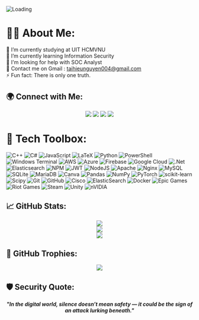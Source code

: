 ![Loading](https://media2.giphy.com/media/v1.Y2lkPTc5MGI3NjExdDMxbjdnenE4c3ZycXFxazg4OXNtOGtkamFqMzR0aTBvdmQ2enE1cSZlcD12MV9pbnRlcm5hbF9naWZfYnlfaWQmY3Q9Zw/LKNqU8ISdR7iw/giphy.gif)
# 👨‍🎓 About Me:
🔭 I’m currently studying at UIT HCMVNU  
🌱 I’m currently learning Information Security  
🤝 I'm looking for help with SOC Analyst  
💬 Contact me on Gmail : taihieunguyen004@gmail.com  
⚡ Fun fact: There is only one truth.

## 🌍 Connect with Me:
<p align="center">
  <a href="https://facebook.com/Nguyễn Tài Hiếu"><img src="https://img.shields.io/badge/Facebook-%231877F2.svg?logo=Facebook&logoColor=white" /></a>
  <a href="https://instagram.com/taihieunguyen"><img src="https://img.shields.io/badge/Instagram-%23E4405F.svg?logo=Instagram&logoColor=white" /></a>
  <a href="https://linkedin.com/in/taihieunguyen004"><img src="https://img.shields.io/badge/LinkedIn-%230077B5.svg?logo=linkedin&logoColor=white" /></a>
  <a href="mailto:taihieunguyen004@gmail.com"><img src="https://img.shields.io/badge/Email-D14836?logo=gmail&logoColor=white" /></a>
</p>

# 🧰 Tech Toolbox:
![C++](https://img.shields.io/badge/c++-%2300599C.svg?style=for-the-badge&logo=c%2B%2B&logoColor=white) ![C#](https://img.shields.io/badge/c%23-%23239120.svg?style=for-the-badge&logo=csharp&logoColor=white) ![JavaScript](https://img.shields.io/badge/javascript-%23323330.svg?style=for-the-badge&logo=javascript&logoColor=%23F7DF1E) ![LaTeX](https://img.shields.io/badge/latex-%23008080.svg?style=for-the-badge&logo=latex&logoColor=white) ![Python](https://img.shields.io/badge/python-3670A0?style=for-the-badge&logo=python&logoColor=ffdd54) ![PowerShell](https://img.shields.io/badge/PowerShell-%235391FE.svg?style=for-the-badge&logo=powershell&logoColor=white) ![Windows Terminal](https://img.shields.io/badge/Windows%20Terminal-%234D4D4D.svg?style=for-the-badge&logo=windows-terminal&logoColor=white) ![AWS](https://img.shields.io/badge/AWS-%23FF9900.svg?style=for-the-badge&logo=amazon-aws&logoColor=white) ![Azure](https://img.shields.io/badge/azure-%230072C6.svg?style=for-the-badge&logo=microsoftazure&logoColor=white) ![Firebase](https://img.shields.io/badge/firebase-%23039BE5.svg?style=for-the-badge&logo=firebase) ![Google Cloud](https://img.shields.io/badge/GoogleCloud-%234285F4.svg?style=for-the-badge&logo=google-cloud&logoColor=white) ![.Net](https://img.shields.io/badge/.NET-5C2D91?style=for-the-badge&logo=.net&logoColor=white) ![Elasticsearch](https://img.shields.io/badge/elasticsearch-%230377CC.svg?style=for-the-badge&logo=elasticsearch&logoColor=white) ![NPM](https://img.shields.io/badge/NPM-%23CB3837.svg?style=for-the-badge&logo=npm&logoColor=white) ![JWT](https://img.shields.io/badge/JWT-black?style=for-the-badge&logo=JSON%20web%20tokens) ![NodeJS](https://img.shields.io/badge/node.js-6DA55F?style=for-the-badge&logo=node.js&logoColor=white) ![Apache](https://img.shields.io/badge/apache-%23D42029.svg?style=for-the-badge&logo=apache&logoColor=white) ![Nginx](https://img.shields.io/badge/nginx-%23009639.svg?style=for-the-badge&logo=nginx&logoColor=white) ![MySQL](https://img.shields.io/badge/mysql-4479A1.svg?style=for-the-badge&logo=mysql&logoColor=white) ![SQLite](https://img.shields.io/badge/sqlite-%2307405e.svg?style=for-the-badge&logo=sqlite&logoColor=white) ![MariaDB](https://img.shields.io/badge/MariaDB-003545?style=for-the-badge&logo=mariadb&logoColor=white) ![Canva](https://img.shields.io/badge/Canva-%2300C4CC.svg?style=for-the-badge&logo=Canva&logoColor=white) ![Pandas](https://img.shields.io/badge/pandas-%23150458.svg?style=for-the-badge&logo=pandas&logoColor=white) ![NumPy](https://img.shields.io/badge/numpy-%23013243.svg?style=for-the-badge&logo=numpy&logoColor=white) ![PyTorch](https://img.shields.io/badge/PyTorch-%23EE4C2C.svg?style=for-the-badge&logo=PyTorch&logoColor=white) ![scikit-learn](https://img.shields.io/badge/scikit--learn-%23F7931E.svg?style=for-the-badge&logo=scikit-learn&logoColor=white) ![Scipy](https://img.shields.io/badge/SciPy-%230C55A5.svg?style=for-the-badge&logo=scipy&logoColor=%white) ![Git](https://img.shields.io/badge/git-%23F05033.svg?style=for-the-badge&logo=git&logoColor=white) ![GitHub](https://img.shields.io/badge/github-%23121011.svg?style=for-the-badge&logo=github&logoColor=white) ![Cisco](https://img.shields.io/badge/cisco-%23049fd9.svg?style=for-the-badge&logo=cisco&logoColor=black) ![ElasticSearch](https://img.shields.io/badge/-ElasticSearch-005571?style=for-the-badge&logo=elasticsearch) ![Docker](https://img.shields.io/badge/docker-%230db7ed.svg?style=for-the-badge&logo=docker&logoColor=white) ![Epic Games](https://img.shields.io/badge/epicgames-%23313131.svg?style=for-the-badge&logo=epicgames&logoColor=white) ![Riot Games](https://img.shields.io/badge/riotgames-D32936.svg?style=for-the-badge&logo=riotgames&logoColor=white) ![Steam](https://img.shields.io/badge/steam-%23000000.svg?style=for-the-badge&logo=steam&logoColor=white) ![Unity](https://img.shields.io/badge/unity-%23000000.svg?style=for-the-badge&logo=unity&logoColor=white) ![nVIDIA](https://img.shields.io/badge/nVIDIA-%2376B900.svg?style=for-the-badge&logo=nVIDIA&logoColor=white)

## 📈 GitHub Stats:
<div align="center">
  <img src="https://github-readme-stats.vercel.app/api?username=taihieunguyen&theme=tokyonight&hide_border=true&include_all_commits=true&count_private=false" />
  <br/>
  <img src="https://nirzak-streak-stats.vercel.app/?user=taihieunguyen&theme=tokyonight&hide_border=true" />
  <br/>
  <img src="https://github-readme-stats.vercel.app/api/top-langs/?username=taihieunguyen&theme=tokyonight&hide_border=true&include_all_commits=true&count_private=false&layout=compact" />
</div>

## 🏅 GitHub Trophies:
<div align="center">
  <img src="https://github-profile-trophy.vercel.app/?username=taihieunguyen&theme=tokyonight&no-frame=false&no-bg=true&margin-w=4" />
</div>

## 🛡️ Security Quote:
<div align="center">
<i><b>"In the digital world, silence doesn’t mean safety — it could be the sign of an attack lurking beneath."</b></i>
</div>
